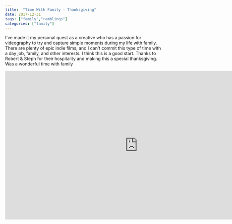 ```yaml
---
title:  "Time With Family - Thanksgiving"
date: 2017-12-31
tags: ["family","ramblings"]
categories: ["family"]
---
```



I've made it my personal quest as a creative who has a passion for videography to try and capture simple moments during my life with family. There are plenty of epic indie films, and I can't commit this type of time with a day job, family, and other interests. I think this is a good start. Thanks to Robert & Steph for their hospitality and making this a special thanksgiving. Was a wonderful time with family

<iframe src="https://www.youtube.com/embed/BAj2xx1_sTg?wmode=opaque&enablejsapi=1" height="480" width="854" scrolling="no" frameborder="0" allowfullscreen="yes">
</iframe>
